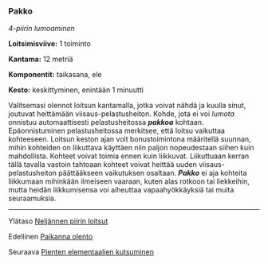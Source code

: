 ### Pakko

*4-piirin lumoaminen*

**Loitsimisviive:** 1 toiminto

**Kantama:** 12 metriä

**Komponentit:** taikasana, ele

**Kesto:** keskittyminen, enintään 1 minuutti

Valitsemasi olennot loitsun kantamalla, jotka voivat nähdä ja kuulla sinut, joutuvat heittämään viisaus-pelastusheiton. Kohde, jota ei voi *lumota* onnistuu automaattisesti pelastusheitossa ***pakkoa*** kohtaan. Epäonnistuminen pelastusheitossa merkitsee, että loitsu vaikuttaa kohteeseen. Loitsun keston ajan voit bonustoimintona määritellä suunnan, mihin kohteiden on liikuttava käyttäen niin paljon nopeudestaan siihen kuin mahdollista. Kohteet voivat toimia ennen kuin liikkuvat. Liikuttuaan kerran tällä tavalla vastoin tahtoaan kohteet voivat heittää uuden viisaus-pelastusheiton päättääkseen vaikutuksen osaltaan. ***Pakko*** ei aja kohteita liikkumaan mihinkään ilmeiseen vaaraan, kuten alas rotkoon tai liekkeihin, mutta heidän liikkumisensa voi aiheuttaa vapaahyökkäyksiä tai muita seuraamuksia.

----

Ylätaso [Neljännen piirin loitsut](4_piirin_loitsut.md)

Edellinen [Paikanna olento](Paikanna_olento.md)

Seuraava [Pienten elementaalien kutsuminen](Pienten_elementaalien_kutsuminen.md)
